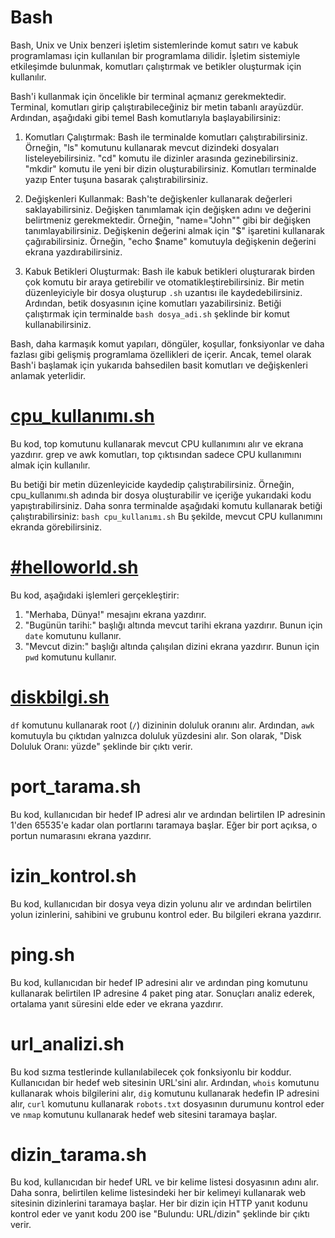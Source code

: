 # Bash
 

Bash, Unix ve Unix benzeri işletim sistemlerinde komut satırı ve kabuk programlaması için kullanılan bir programlama dilidir. İşletim sistemiyle etkileşimde bulunmak, komutları çalıştırmak ve betikler oluşturmak için kullanılır.

Bash'i kullanmak için öncelikle bir terminal açmanız gerekmektedir. Terminal, komutları girip çalıştırabileceğiniz bir metin tabanlı arayüzdür. Ardından, aşağıdaki gibi temel Bash komutlarıyla başlayabilirsiniz:

1.  Komutları Çalıştırmak: Bash ile terminalde komutları çalıştırabilirsiniz. Örneğin, "ls" komutunu kullanarak mevcut dizindeki dosyaları listeleyebilirsiniz. "cd" komutu ile dizinler arasında gezinebilirsiniz. "mkdir" komutu ile yeni bir dizin oluşturabilirsiniz. Komutları terminalde yazıp Enter tuşuna basarak çalıştırabilirsiniz.
    
2.  Değişkenleri Kullanmak: Bash'te değişkenler kullanarak değerleri saklayabilirsiniz. Değişken tanımlamak için değişken adını ve değerini belirtmeniz gerekmektedir. Örneğin, "name="John"" gibi bir değişken tanımlayabilirsiniz. Değişkenin değerini almak için "$" işaretini kullanarak çağırabilirsiniz. Örneğin, "echo $name" komutuyla değişkenin değerini ekrana yazdırabilirsiniz.
    
3.  Kabuk Betikleri Oluşturmak: Bash ile kabuk betikleri oluşturarak birden çok komutu bir araya getirebilir ve otomatikleştirebilirsiniz. Bir metin düzenleyiciyle bir dosya oluşturup `.sh` uzantısı ile kaydedebilirsiniz. Ardından, betik dosyasının içine komutları yazabilirsiniz. Betiği çalıştırmak için terminalde `bash dosya_adi.sh` şeklinde bir komut kullanabilirsiniz.
    

Bash, daha karmaşık komut yapıları, döngüler, koşullar, fonksiyonlar ve daha fazlası gibi gelişmiş programlama özellikleri de içerir. Ancak, temel olarak Bash'i başlamak için yukarıda bahsedilen basit komutları ve değişkenleri anlamak yeterlidir.


# [cpu_kullanımı.sh](cpu_kullanımı.sh)
Bu kod, top komutunu kullanarak mevcut CPU kullanımını alır ve ekrana yazdırır. grep ve awk komutları, top çıktısından sadece CPU kullanımını almak için kullanılır.

Bu betiği bir metin düzenleyicide kaydedip çalıştırabilirsiniz. Örneğin, cpu_kullanımı.sh adında bir dosya oluşturabilir ve içeriğe yukarıdaki kodu yapıştırabilirsiniz. Daha sonra terminalde aşağıdaki komutu kullanarak betiği çalıştırabilirsiniz:
`bash cpu_kullanımı.sh`
Bu şekilde, mevcut CPU kullanımını ekranda görebilirsiniz.

# [#helloworld.sh](helloworld.sh)

Bu kod, aşağıdaki işlemleri gerçekleştirir:

1.  "Merhaba, Dünya!" mesajını ekrana yazdırır.
2.  "Bugünün tarihi:" başlığı altında mevcut tarihi ekrana yazdırır. Bunun için `date` komutunu kullanır.
3.  "Mevcut dizin:" başlığı altında çalışılan dizini ekrana yazdırır. Bunun için `pwd` komutunu kullanır.

# [diskbilgi.sh](diskbilgi.sh)

`df` komutunu kullanarak root (`/`) dizininin doluluk oranını alır. Ardından, `awk` komutuyla bu çıktıdan yalnızca doluluk yüzdesini alır. Son olarak, "Disk Doluluk Oranı: yüzde" şeklinde bir çıktı verir.

# port_tarama.sh
Bu kod, kullanıcıdan bir hedef IP adresi alır ve ardından belirtilen IP adresinin 1'den 65535'e kadar olan portlarını taramaya başlar. Eğer bir port açıksa, o portun numarasını ekrana yazdırır.

# izin_kontrol.sh
Bu kod, kullanıcıdan bir dosya veya dizin yolunu alır ve ardından belirtilen yolun izinlerini, sahibini ve grubunu kontrol eder. Bu bilgileri ekrana yazdırır.

# ping.sh
Bu kod, kullanıcıdan bir hedef IP adresini alır ve ardından ping komutunu kullanarak belirtilen IP adresine 4 paket ping atar. Sonuçları analiz ederek, ortalama yanıt süresini elde eder ve ekrana yazdırır.

# url_analizi.sh
Bu kod sızma testlerinde kullanılabilecek çok fonksiyonlu bir koddur. Kullanıcıdan bir hedef web sitesinin URL'sini alır. Ardından, `whois` komutunu kullanarak whois bilgilerini alır, `dig` komutunu kullanarak hedefin IP adresini alır, `curl` komutunu kullanarak `robots.txt` dosyasının durumunu kontrol eder ve `nmap` komutunu kullanarak hedef web sitesini taramaya başlar.

# dizin_tarama.sh

Bu kod, kullanıcıdan bir hedef URL ve bir kelime listesi dosyasının adını alır. Daha sonra, belirtilen kelime listesindeki her bir kelimeyi kullanarak web sitesinin dizinlerini taramaya başlar. Her bir dizin için HTTP yanıt kodunu kontrol eder ve yanıt kodu 200 ise "Bulundu: URL/dizin" şeklinde bir çıktı verir.

